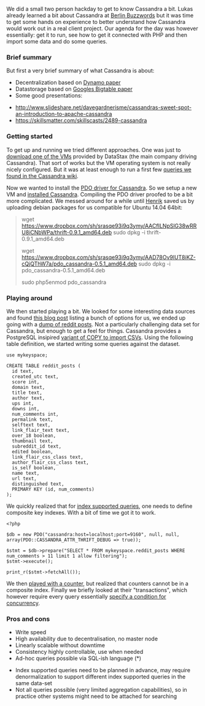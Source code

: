 We did a small two person hackday to get to know Cassandra a bit. Lukas already learned a bit about Cassandra at [Berlin Buzzwords](http://blog.liip.ch/archive/2014/06/03/berlin-buzzwords-2014.html) but it was time to get some hands on experience to better understand how Cassandra would work out in a real client project. Our agenda for the day was however essentially: get it to run, see how to get it connected with PHP and then import some data and do some queries.

### Brief summary

But first a very brief summary of what Cassandra is about:

* Decentralization based on [Dynamo paper](http://www.allthingsdistributed.com/files/amazon-dynamo-sosp2007.pdf)
* Datastorage based on [Googles Bigtable paper](http://static.googleusercontent.com/media/research.google.com/en//archive/bigtable-osdi06.pdf)
* Some good presentations: 
 - http://www.slideshare.net/davegardnerisme/cassandras-sweet-spot-an-introduction-to-apache-cassandra 
 - https://skillsmatter.com/skillscasts/2489-cassandra

### Getting started

To get up and running we tried different approaches. One was just to [download one of the VMs](http://planetcassandra.org/try-cassandra/) provided by DataStax (the main company driving Cassandra). That sort of works but the VM operating system is not really nicely configured. But it was at least enough to run a first few [queries we found in the Cassandra wiki](http://wiki.apache.org/cassandra/GettingStarted).

Now we wanted to install the [PDO driver for Cassandra](https://github.com/Orange-OpenSource/YACassandraPDO). So we setup a new VM and [installed Cassandra](http://www.datastax.com/documentation/cassandra/2.0/cassandra/install/installDeb_t.html?). Compiling the PDO driver proofed to be a bit more complicated. We messed around for a while until [Henrik](https://github.com/henrikbjorn) saved us by uploading debian packages for us compatible for Ubuntu 14.04 64bit:
> wget https://www.dropbox.com/sh/srasqe93i9q3ymy/AACfILNpSlG38wRRU8iCNbWPa/thrift-0.9.1_amd64.deb
> sudo dpkg -i thrift-0.9.1_amd64.deb
> 
> wget https://www.dropbox.com/sh/srasqe93i9q3ymy/AAD78Ov9lUT8iKZ-cQjQThW7a/pdo_cassandra-0.5.1_amd64.deb
> sudo dpkg -i pdo_cassandra-0.5.1_amd64.deb
> 
> sudo php5enmod pdo_cassandra

### Playing around

We then started playing a bit. We looked for some interesting data sources and found [this blog post](http://rs.io/2014/05/29/list-of-data-sets.html) listing a bunch of options for us, we ended up going with a [dump of reddit posts](https://github.com/umbrae/reddit-top-2.5-million). Not a particularly challenging data set for Cassandra, but enough to get a feel for things. Cassandra provides a PostgreSQL insipired [variant of COPY to import CSVs](http://www.datastax.com/documentation/cql/3.1/cql/cql_reference/copy_r.html). Using the following table definition, we started writing some queries against the dataset.

```
use mykeyspace;

CREATE TABLE reddit_posts (
  id text,
  created_utc text,
  score int,
  domain text,
  title text,
  author text,
  ups int,
  downs int,
  num_comments int,
  permalink text,
  selftext text,
  link_flair_text text,
  over_18 boolean,
  thumbnail text,
  subreddit_id text,
  edited boolean,
  link_flair_css_class text,
  author_flair_css_class text,
  is_self boolean,
  name text,
  url text,
  distinguished text,
  PRIMARY KEY (id, num_comments)
);
```

We quickly realized that for [index supported queries](http://gettingstartedwithcassandra.blogspot.ch), one needs to define composite key indexes. With a bit of time we got it to work. 

```
<?php

$db = new PDO("cassandra:host=localhost;port=9160", null, null, array(PDO::CASSANDRA_ATTR_THRIFT_DEBUG => true));

$stmt = $db->prepare("SELECT * FROM mykeyspace.reddit_posts WHERE num_comments > 11 limit 1 allow filtering");
$stmt->execute();

print_r($stmt->fetchAll());
```

We then [played with a counter](http://www.datastax.com/documentation/cql/3.0/cql/cql_using/use_counter_t.html), but realized that counters cannot be in a composite index. Finally we briefly looked at their "transactions", which however require every query essentially [specify a condition for concurrency](http://www.datastax.com/documentation/cql/3.1/cql/cql_using/use_ltweight_transaction_t.html).

### Pros and cons

+ Write speed
+ High availability due to decentralisation, no master node 
+ Linearly scalable without downtime
+ Consistency highly controllable, use when needed
+ Ad-hoc queries possible via SQL-ish language (*)
- Index supported queries need to be planned in advance, may require denormalization to support different index supported queries in the same data-set
- Not all queries possible (very limited aggregation capabilities), so in practice other systems might need to be attached for searching
